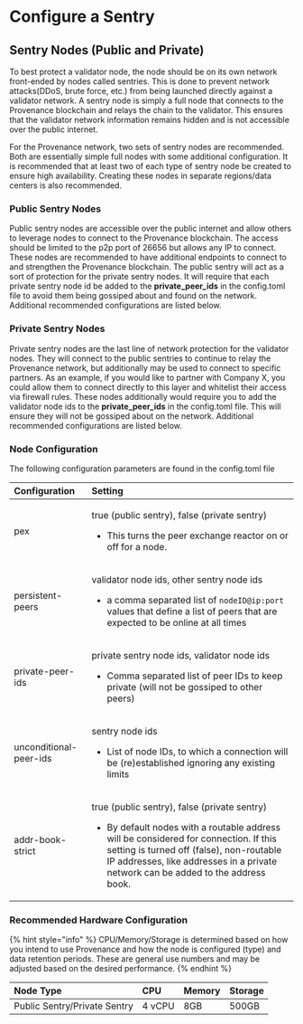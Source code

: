 # Configure a Sentry

## Sentry Nodes \(Public and Private\)

To best protect a validator node, the node should be on its own network front-ended by nodes called sentries. This is done to prevent network attacks\(DDoS, brute force, etc.\) from being launched directly against a validator network. A sentry node is simply a full node that connects to the Provenance blockchain and relays the chain to the validator. This ensures that the validator network information remains hidden and is not accessible over the public internet.

For the Provenance network, two sets of sentry nodes are recommended. Both are essentially simple full nodes with some additional configuration. It is recommended that at least two of each type of sentry node be created to ensure high availability. Creating these nodes in separate regions/data centers is also recommended.

### **Public Sentry Nodes**

Public sentry nodes are accessible over the public internet and allow others to leverage nodes to connect to the Provenance blockchain. The access should be limited to the p2p port of 26656 but allows any IP to connect. These nodes are recommended to have additional endpoints to connect to and strengthen the Provenance blockchain. The public sentry will act as a sort of protection for the private sentry nodes. It will require that each private sentry node id be added to the **private\_peer**_**\_**_**ids** in the config.toml file to avoid them being gossiped about and found on the network. Additional recommended configurations are listed below.

### **Private Sentry Nodes**

Private sentry nodes are the last line of network protection for the validator nodes. They will connect to the public sentries to continue to relay the Provenance network, but additionally may be used to connect to specific partners. As an example, if you would like to partner with Company X, you could allow them to connect directly to this layer and whitelist their access via firewall rules. These nodes additionally would require you to add the validator node ids to the  **private\_peer**_**\_**_**ids** in the config.toml file. This will ensure they will not be gossiped about on the network. Additional recommended configurations are listed below.

### **Node Configuration**

The following configuration parameters are found in the config.toml file

<table>
  <thead>
    <tr>
      <th style="text-align:left">Configuration</th>
      <th style="text-align:left">Setting</th>
    </tr>
  </thead>
  <tbody>
    <tr>
      <td style="text-align:left">pex</td>
      <td style="text-align:left">
        <p>true (public sentry), false (private sentry)</p>
        <ul>
          <li>This turns the peer exchange reactor on or off for a node.</li>
        </ul>
      </td>
    </tr>
    <tr>
      <td style="text-align:left">persistent-peers</td>
      <td style="text-align:left">
        <p>validator node ids, other sentry node ids</p>
        <ul>
          <li>a comma separated list of <code>nodeID@ip:port</code> values that define
            a list of peers that are expected to be online at all times</li>
        </ul>
      </td>
    </tr>
    <tr>
      <td style="text-align:left">private-peer-ids</td>
      <td style="text-align:left">
        <p>private sentry node ids, validator node ids</p>
        <ul>
          <li>Comma separated list of peer IDs to keep private (will not be gossiped
            to other peers)</li>
        </ul>
      </td>
    </tr>
    <tr>
      <td style="text-align:left">unconditional-peer-ids</td>
      <td style="text-align:left">
        <p>sentry node ids</p>
        <ul>
          <li>List of node IDs, to which a connection will be (re)established ignoring
            any existing limits</li>
        </ul>
      </td>
    </tr>
    <tr>
      <td style="text-align:left">addr-book-strict</td>
      <td style="text-align:left">
        <p>true (public sentry), false (private sentry)</p>
        <ul>
          <li>By default nodes with a routable address will be considered for connection.
            If this setting is turned off (false), non-routable IP addresses, like
            addresses in a private network can be added to the address book.</li>
        </ul>
      </td>
    </tr>
  </tbody>
</table>

### Recommended Hardware Configuration

{% hint style="info" %}
CPU/Memory/Storage is determined based on how you intend to use Provenance and how the node is configured \(type\) and data retention periods. These are general use numbers and may be adjusted based on the desired performance. 
{% endhint %}

| Node Type | CPU | Memory | Storage |
| :--- | :--- | :--- | :--- |
| Public Sentry/Private Sentry | 4 vCPU | 8GB | 500GB |

## 

